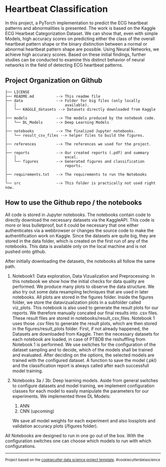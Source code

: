 Heartbeat Classification
==============================
In this project, a PyTorch implementation to predict the ECG heartbeat patterns and abnormalities is presented. The work is based on the Kaggle ECG Hearbeat Categorization Dataset. We can show that, even with simple Models, high accuracy scores on predicting either the class of the overall heartbeat pattern shape or the binary distinction between a normal or abnormal heartbeat pattern shape are possible. Using Neural Networks, we achieve high accuracy scores. Based on these initial findings, further studies can be conducted to examine this distinct behavior of neural networks in the field of detecting ECG heartbeat patterns.


Project Organization on Github
------------

    ├── LICENSE
    ├── README.md          --> This readme file
    ├── data               --> Folder for big files (only locally   
    │   │                      available).
    │   └── KAGGLE_datasets --> Datasets directly downloaded from Kaggle
    │
    ├── models             --> The models produced by the notebook code.
    │   └── DL_Models      --> Deep Learning Models
    │
    ├── notebooks          --> The finalized Jupyter notebooks.
    │   └── result_csv_files --> helper files to build the figures.
    │
    ├── references         --> The references we used for the project.
    │
    ├── reports            --> Our created reports (.pdf) and summary 
    │   │                      excel.
    │   └── figures        --> Generated figures and classification  
    │                          reports.
    │
    ├── requirements.txt   --> The requirements to run the Notebooks
    │
    └── src                --> This folder is practically not used right now.  


## How to use the Github repo / the notebooks
All code is stored in Jupyter notebooks. The notebooks contain code to directly download the necessary datasets via the KaggleAPI. This code is more or less bulletproof, but it could be necessary that one either authenticates via a webbrowser or changes the source code to make the authentification work on Kaggle. Since the datasets are quite big, they are stored in the data folder, which is created on the first run of any of the notebooks. This data is available only on the local machine and is not pushed onto github.

After initlally downloading the datasets, the notebooks all follow the same path.

1. Notebook1: Data exploration, Data Vizualization and Preprocessing:
In this notebook we show how the initial checks for data quality are performed. We produce many plots to observe the data structure. We also try out some data resampling techniques that are used in later notebooks. All plots are stored in the figures folder. Inside the figures folder, we store the datavizualization plots in a subfolder called viz_plots. This notebook is also used to generate the result plots for our reports. We therefore manually concated our final results into .csv files. These result files are stored in notebooks/result_csv_files. Notebook 1 uses those .csv files to generate the result plots, which are then stored in the figures/result_plots folder.
First, if not already happened, the Datasets are downloaded from Kaggle. Then the necessary datasets for each notebook are loaded, in case of PTBDB the reshuffling from Notebook 1 is performed.
We use switches for the configuration of the dataset sampling and to decide, which of the models shall be trained and evaluated. After deciding on the options, the selected models are trained with the configured dataset. A function to save the model (.pkl) and the classification report is always called after each successfull model training.

3. Notebooks 3a / 3b: Deep learning models. Aside from general switches to configure datasets and model training, we implement configuration classes for each model to easily manipulate the parameters for our experiments. We implemented three DL Models:
    1. ANN
    2. CNN (upcoming)

    We save all model weights for each experiment and also lossplots and validation accuracy plots (/figures folder).

All Notebooks are designed to run in one go out of the box. With the configuration switches one can choose which models to run with which configurations.

-------

<p><small>Project based on the <a target="_blank" href="https://drivendata.github.io/cookiecutter-data-science/">cookiecutter data science project template</a>. #cookiecutterdatascience</small></p>
